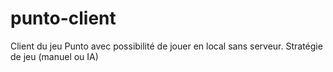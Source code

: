 # punto-client
Client du jeu Punto avec possibilité de jouer en local sans serveur. Stratégie de jeu (manuel ou IA)

